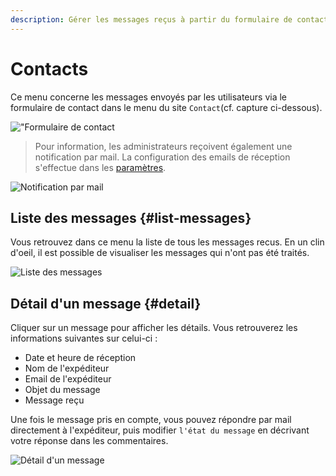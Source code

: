 ```yaml
---
description: Gérer les messages reçus à partir du formulaire de contact du portail Isogeo
---
```

# Contacts

Ce menu concerne les messages envoyés par les utilisateurs via le formulaire de contact dans le menu du site `Contact`(cf. capture ci-dessous).

!["Formulaire de contact](/assets/front_contact.png)

> Pour information, les administrateurs reçoivent également une notification par mail. La configuration des emails de réception s'effectue dans les [paramètres](/settings/general.md#reception_emails).  

![Notification par mail](/assets/notif_mail_contact.png)

## Liste des messages {#list-messages}

Vous retrouvez dans ce menu la liste de tous les messages recus. En un clin d'oeil, il est possible de visualiser les messages qui n'ont pas été traités.

![Liste des messages](/assets/back_list_message.png)

## Détail d'un message {#detail}

Cliquer sur un message pour afficher les détails. Vous retrouverez les informations suivantes sur celui-ci :

* Date et heure de réception
* Nom de l'expéditeur
* Email de l'expéditeur
* Objet du message
* Message reçu

Une fois le message pris en compte, vous pouvez répondre par mail directement à l'expéditeur, puis modifier `l'état du message` en décrivant votre réponse dans les commentaires.

![Détail d'un message](/assets/back_detail_message.png)